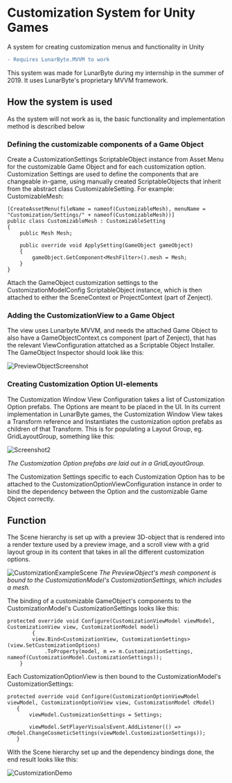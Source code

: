 # Customization System for Unity Games
A system for creating customization menus and functionality in Unity
```diff
- Requires LunarByte.MVVM to work
```

This system was made for LunarByte during my internship in the summer of 2019. It uses LunarByte's proprietary MVVM framework.

## How the system is used
As the system will not work as is, the basic functionality and implementation method is described below
### Defining the customizable components of a Game Object
Create a CustomizationSettings ScriptableObject instance from Asset Menu for the customizable Game Object and for each customization option. Customization Settings are used to define the components that are changeable in-game, using manually created ScriptableObjects that inherit from the abstract class CustomizableSetting. For example: CustomizableMesh:
```
[CreateAssetMenu(fileName = nameof(CustomizableMesh), menuName = "Customization/Settings/" + nameof(CustomizableMesh))]
public class CustomizableMesh : CustomizableSetting
{
	public Mesh Mesh;

	public override void ApplySetting(GameObject gameObject)
	{
		gameObject.GetComponent<MeshFilter>().mesh = Mesh;
	}
}
```
Attach the GameObject customization settings to the CustomizationModelConfig ScriptableObject instance, which is then attached to either the SceneContext or ProjectContext (part of Zenject).

### Adding the CustomizationView to a Game Object
The view uses Lunarbyte.MVVM, and needs the attached Game Object to also have a GameObjectContext.cs component (part of Zenject), that has the relevant ViewConfiguration attatched as a Scriptable Object Installer. The GameObject Inspector should look like this:

![PreviewObjectScreenshot](https://user-images.githubusercontent.com/7835977/62126531-8d9bf880-b2d8-11e9-9e0b-f38543dbcc06.png)

### Creating Customization Option UI-elements
The Customization Window View Configuration takes a list of Customization Option prefabs. The Options are meant to be placed in the UI. In its current implementation in LunarByte games, the Customization Window View takes a Transform reference and Instantiates the customization option prefabs as children of that Transform. This is for populating a Layout Group, eg. GridLayoutGroup, something like this:

![Screenshot2](https://user-images.githubusercontent.com/7835977/62125044-94c10780-b2d4-11e9-8275-d15b82f05eb0.png)

*The Customization Option prefabs are laid out in a GridLayoutGroup.*

The Customization Settings specific to each Customization Option has to be attached to the CustomizationOptionViewConfiguration instance in order to bind the dependency between the Option and the customizable Game Object correctly.

## Function
The Scene hierarchy is set up with a preview 3D-object that is rendered into a render texture used by a preview image, and a scroll view with a grid layout group in its content that takes in all the different customization options.

![CustomizationExampleScene](https://user-images.githubusercontent.com/7835977/62193520-9516dc80-b380-11e9-8bce-792df7d68824.png)
*The PreviewObject's mesh component is bound to the CustomizationModel's CustomizationSettings, which includes a mesh.*

The binding of a customizable GameObject's components to the CustomizationModel's CustomizationSettings looks like this:
```
protected override void Configure(CustomizationViewModel viewModel, CustomizationView view, CustomizationModel model)
    	{
	    view.Bind<CustomizationView, CustomizationSettings>(view.SetCustomizationOptions)
		    .ToProperty(model, m => m.CustomizationSettings, nameof(CustomizationModel.CustomizationSettings));
   	}
 ```
 
 Each CustomizationOptionView is then bound to the CustomizationModel's CustomizationSettings:
 ```
 protected override void Configure(CustomizationOptionViewModel viewModel, CustomizationOptionView view, CustomizationModel cModel)
	{
		viewModel.CustomizationSettings = Settings;

		viewModel.SetPlayerVisualsEvent.AddListener(() => cModel.ChangeCosmeticSettings(viewModel.CustomizationSettings));	
	}
 ```

With the Scene hierarchy set up and the dependency bindings done, the end result looks like this:

![CustomizationDemo](https://user-images.githubusercontent.com/7835977/62138835-fd1de200-b2f0-11e9-9769-83f6f476156c.gif)



